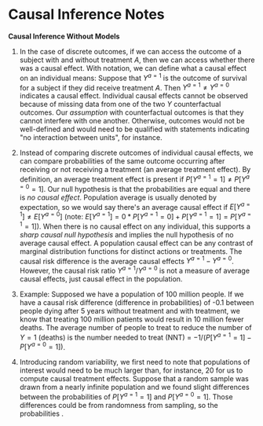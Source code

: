 # Causal Inference Notes

**Causal Inference Without Models**
1. In the case of discrete outcomes, if we can access the outcome of a subject with and without treatment *A*, then we can access whether there was a causal effect. With notation, we can define what a causal effect on an individual means: Suppose that $Y^{a=1}$ is the outcome of survival for a subject if they did receive treatment $A$. Then $Y^{a=1} \neq Y^{a=0}$ indicates a causal effect. Individual causal effects cannot be observed because of missing data from one of the two $Y$ counterfactual outcomes. Our *assumption* with counterfactual outcomes is that they cannot interfere with one another. Otherwise, outcomes would not be well-defined and would need to be qualified with statements indicating "no interaction between units", for instance.

2. Instead of comparing discrete outcomes of individual causal effects, we can compare probabilities of the same outcome occurring after receiving or not receiving a treatment (an average treatment effect). By definition, an average treatment effect is present if $P[Y^{a=1}=1] \neq P[Y^{a=0}=1]$. Our null hypothesis is that the probabilities are equal and there is *no causal effect*. Population average is usually denoted by expectation, so we would say there's an average causal effect if $E[Y^{a=1}] \neq E[Y^{a=0}]$ (note: $E[Y^{a=1}]=0 * P[Y^{a=1}=0]+P[Y^{a=1}=1]=P[Y^{a=1}=1]$). When there is no causal effect on any individual, this supports a *sharp causal null hypothesis* and implies the null hypothesis of no average causal effect. A population causal effect can be any contrast of marginal distribution functions for distinct actions or treatments. The causal risk difference is the average causal effects $Y^{a=1}-Y^{a=0}$. However, the causal risk ratio $Y^{a=1}/Y^{a=0}$ is not a measure of average causal effects, just causal effect in the population. 

3. Example: Supposed we have a population of 100 million people. If we have a causal risk difference (difference in probabilities) of -0.1 between people dying after 5 years without treatment and with treatment, we know that treating 100 million patients would result in 10 million fewer deaths. The average number of people to treat to reduce the number of $Y=1$ (deaths) is the number needed to treat (NNT) = $-1/(P[Y^{a=1}=1]-P[Y^{a=0}=1])$.

4. Introducing random variability, we first need to note that populations of interest would need to be much larger than, for instance, 20 for us to compute causal treatment effects. Suppose that a random sample was drawn from a nearly infinite population and we found slight differences between the probabilities of $P[Y^{a=1}=1]$ and $P[Y^{a=0}=1]$. Those differences could be from randomness from sampling, so the probabilities .
